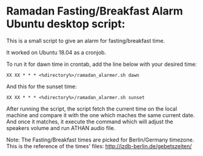 # Ramadan Fasting/Breakfast Alarm Ubuntu desktop script:

This is a small script to give an alarm for fasting/breakfast time.

It worked on Ubuntu 18.04 as a cronjob.

To run it for dawn time in crontab, add the line below with your desired time:
```
XX XX * * * <%directory%>/ramadan_alarmer.sh dawn
```

And this for the sunset time:
```
XX XX * * * <%directory%>/ramadan_alarmer.sh sunset
```

After running the script, the script fetch the current time on the local machine and compare it with the one which maches the same current date. And once it matches, it execute the command which will adjust the speakers volume and run ATHAN audio file. 

Note:
The Fasting/Breakfast times are picked for Berlin/Germany timezone.
This is the reference of the times' files:
http://izdb-berlin.de/gebetszeiten/
